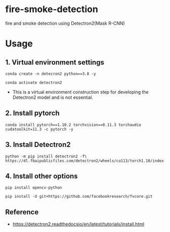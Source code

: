 # fire-smoke-detection
 fire and smoke detection using Detectron2(Mask R-CNN)

# Usage
## 1. Virtual environment settings
```
conda create -n detecron2 python==3.8 -y
```
```
conda activate detectron2
```
 * This is a virtual environment construction step for developing the Detectron2 model and is not essential.

## 2. Install pytorch
```
conda install pytorch==1.10.2 torchvision==0.11.3 torchaudio cudatoolkit=11.3 -c pytorch -y
```

## 3. Install Detectron2
```
python -m pip install detectron2 -f\ https://dl.fbaipublicfiles.com/detectron2/wheels/cu113/torch1.10/index.html
```

## 4. Install other options
```
pip install opencv-python
```
```
pip install -U git+https://github.com/facebookresearch/fvcore.git
```

## Reference
 - https://detectron2.readthedocsio/en/latest/tutorials/install.html
